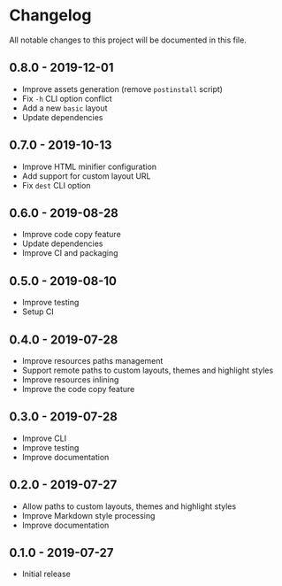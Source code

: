 # Changelog

All notable changes to this project will be documented in this file.

## 0.8.0 - 2019-12-01

- Improve assets generation (remove `postinstall` script)
- Fix `-h` CLI option conflict
- Add a new `basic` layout
- Update dependencies

## 0.7.0 - 2019-10-13

- Improve HTML minifier configuration
- Add support for custom layout URL
- Fix `dest` CLI option

## 0.6.0 - 2019-08-28

- Improve code copy feature
- Update dependencies
- Improve CI and packaging

## 0.5.0 - 2019-08-10

- Improve testing
- Setup CI

## 0.4.0 - 2019-07-28

- Improve resources paths management
- Support remote paths to custom layouts, themes and highlight styles
- Improve resources inlining
- Improve the code copy feature

## 0.3.0 - 2019-07-28

- Improve CLI
- Improve testing
- Improve documentation

## 0.2.0 - 2019-07-27

- Allow paths to custom layouts, themes and highlight styles
- Improve Markdown style processing
- Improve documentation

## 0.1.0 - 2019-07-27

- Initial release
